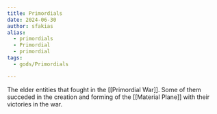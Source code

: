 ```yaml
---
title: Primordials
date: 2024-06-30
author: sfakias
alias:
  - primordials
  - Primordial
  - primordial
tags:
  - gods/Primordials

---
```


The elder entities that fought in the [[Primordial War]]. Some of them succeded in the creation and forming of the [[Material Plane]] with their victories in the war.